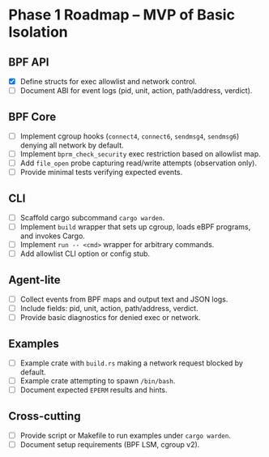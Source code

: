 # Phase 1 Roadmap – MVP of Basic Isolation

## BPF API
- [x] Define structs for exec allowlist and network control.
- [ ] Document ABI for event logs (pid, unit, action, path/address, verdict).

## BPF Core
- [ ] Implement cgroup hooks (`connect4`, `connect6`, `sendmsg4`, `sendmsg6`) denying all network by default.
- [ ] Implement `bprm_check_security` exec restriction based on allowlist map.
- [ ] Add `file_open` probe capturing read/write attempts (observation only).
- [ ] Provide minimal tests verifying expected events.

## CLI
- [ ] Scaffold cargo subcommand `cargo warden`.
- [ ] Implement `build` wrapper that sets up cgroup, loads eBPF programs, and invokes Cargo.
- [ ] Implement `run -- <cmd>` wrapper for arbitrary commands.
- [ ] Add allowlist CLI option or config stub.

## Agent-lite
- [ ] Collect events from BPF maps and output text and JSON logs.
- [ ] Include fields: pid, unit, action, path/address, verdict.
- [ ] Provide basic diagnostics for denied exec or network.

## Examples
- [ ] Example crate with `build.rs` making a network request blocked by default.
- [ ] Example crate attempting to spawn `/bin/bash`.
- [ ] Document expected `EPERM` results and hints.

## Cross-cutting
- [ ] Provide script or Makefile to run examples under `cargo warden`.
- [ ] Document setup requirements (BPF LSM, cgroup v2).
